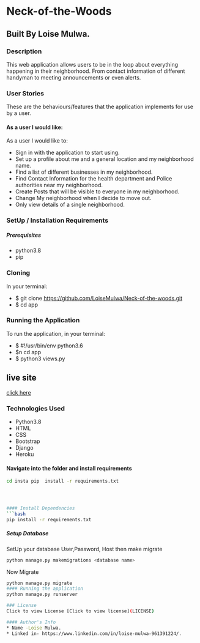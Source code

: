
# Neck-of-the-Woods
## Built By Loise Mulwa.
### Description
This  web application  allows users to be in the loop about everything happening in their neighborhood. From contact information of different handyman to meeting announcements or even alerts. 
### User Stories
These are the behaviours/features that the application implements for use by a user.

#### As a user I would like:
As a user I would like to:

* Sign in with the application to start using.
* Set up a profile about me and a general location and my neighborhood name.
* Find a list of different businesses in my neighborhood.
* Find Contact Information for the health department and Police authorities near my neighborhood.
* Create Posts that will be visible to everyone in my neighborhood.
* Change My neighborhood when I decide to move out.
* Only view details of a single neighborhood.








### SetUp / Installation Requirements
##### Prerequisites
* python3.8
* pip

### Cloning
In your terminal:

 * $ git clone https://github.com/LoiseMulwa/Neck-of-the-woods.git
 * $ cd app
 
### Running the Application
To run the application, in your terminal:
 * $ #!/usr/bin/env python3.6
 * $n cd app
 * $ python3 views.py
## live site
 [click here]()

### Technologies Used
* Python3.8
* HTML
* CSS
* Bootstrap
* Django
* Heroku

#### Navigate into the folder and install requirements  
 ```bash 
cd insta pip  install -r requirements.txt 




#### Install Dependencies  
 ```bash 
 pip install -r requirements.txt 

```  


##### Setup Database  
  SetUp your database User,Password, Host then make migrate  
 ```bash 
python manage.py makemigrations <database name>
 ``` 
 Now Migrate  
 ```bash 
 python manage.py migrate 
 #### Running the application
python manage.py runserver

### License
Click to view License [Click to view license](LICENSE)
 
#### Author's Info
* Name -Loise Mulwa.
* Linked in- https://www.linkedin.com/in/loise-mulwa-961391224/.

 






